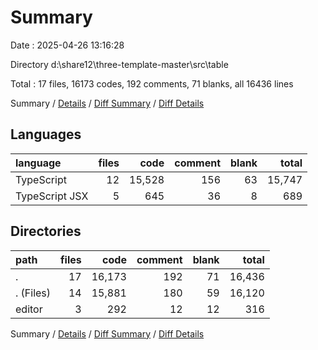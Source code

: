 # Summary

Date : 2025-04-26 13:16:28

Directory d:\\share12\\three-template-master\\src\\table

Total : 17 files,  16173 codes, 192 comments, 71 blanks, all 16436 lines

Summary / [Details](details.md) / [Diff Summary](diff.md) / [Diff Details](diff-details.md)

## Languages
| language | files | code | comment | blank | total |
| :--- | ---: | ---: | ---: | ---: | ---: |
| TypeScript | 12 | 15,528 | 156 | 63 | 15,747 |
| TypeScript JSX | 5 | 645 | 36 | 8 | 689 |

## Directories
| path | files | code | comment | blank | total |
| :--- | ---: | ---: | ---: | ---: | ---: |
| . | 17 | 16,173 | 192 | 71 | 16,436 |
| . (Files) | 14 | 15,881 | 180 | 59 | 16,120 |
| editor | 3 | 292 | 12 | 12 | 316 |

Summary / [Details](details.md) / [Diff Summary](diff.md) / [Diff Details](diff-details.md)